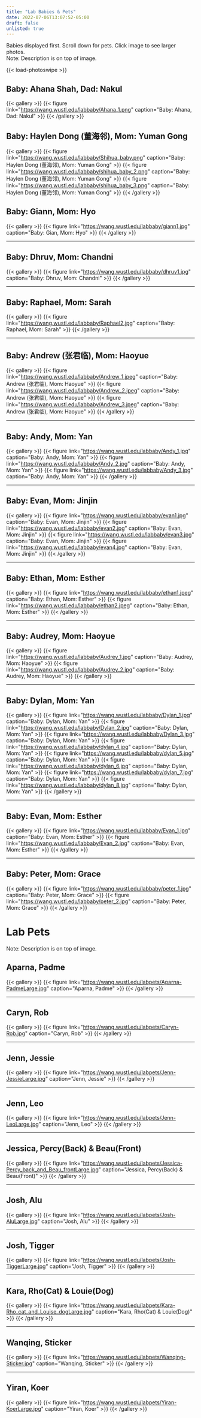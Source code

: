 ```yaml
---
title: "Lab Babies & Pets"
date: 2022-07-06T13:07:52-05:00
draft: false
unlisted: true
---
```

Babies displayed first. Scroll down for pets. Click image to see larger photos.  
Note: Description is on top of image.

{{< load-photoswipe >}}

## **Baby: Ahana Shah, Dad: Nakul**
{{< gallery >}}
{{< figure link="https://wang.wustl.edu/labbaby/Ahana_1.png" caption="Baby: Ahana, Dad: Nakul" >}}
{{< /gallery >}}

## **Baby: Haylen Dong (董海邻), Mom: Yuman Gong**
{{< gallery >}}
{{< figure link="https://wang.wustl.edu/labbaby/Shihua_baby.png" caption="Baby: Haylen Dong (董海邻), Mom: Yuman Gong" >}}
{{< figure link="https://wang.wustl.edu/labbaby/shihua_baby_2.png" caption="Baby: Haylen Dong (董海邻), Mom: Yuman Gong" >}}
{{< figure link="https://wang.wustl.edu/labbaby/shihua_baby_3.png" caption="Baby: Haylen Dong (董海邻), Mom: Yuman Gong" >}}
{{< /gallery >}}

## **Baby: Giann, Mom: Hyo**
{{< gallery >}}
{{< figure link="https://wang.wustl.edu/labbaby/giann1.jpg" caption="Baby: Gian, Mom: Hyo" >}}
{{< /gallery >}}
___
## **Baby: Dhruv, Mom: Chandni**
{{< gallery >}}
{{< figure link="https://wang.wustl.edu/labbaby/dhruv1.jpg" caption="Baby: Dhruv, Mom: Chandni" >}}
{{< /gallery >}}
___
## **Baby: Raphael, Mom: Sarah**
{{< gallery >}}
{{< figure link="https://wang.wustl.edu/labbaby/Raphael2.jpg" caption="Baby: Raphael, Mom: Sarah" >}}
{{< /gallery >}}
___
## **Baby: Andrew (张君临), Mom: Haoyue**
{{< gallery >}}
{{< figure link="https://wang.wustl.edu/labbaby/Andrew_1.jpeg" caption="Baby: Andrew (张君临), Mom: Haoyue" >}}
{{< figure link="https://wang.wustl.edu/labbaby/Andrew_2.jpeg" caption="Baby: Andrew (张君临), Mom: Haoyue" >}}
{{< figure link="https://wang.wustl.edu/labbaby/Andrew_3.jpeg" caption="Baby: Andrew (张君临), Mom: Haoyue" >}}
{{< /gallery >}}
___
## **Baby: Andy, Mom: Yan**
{{< gallery >}}
{{< figure link="https://wang.wustl.edu/labbaby/Andy_1.jpg" caption="Baby: Andy, Mom: Yan" >}}
{{< figure link="https://wang.wustl.edu/labbaby/Andy_2.jpg" caption="Baby: Andy, Mom: Yan" >}}
{{< figure link="https://wang.wustl.edu/labbaby/Andy_3.jpg" caption="Baby: Andy, Mom: Yan" >}}
{{< /gallery >}}
___
## **Baby: Evan, Mom: Jinjin**
{{< gallery >}}
{{< figure link="https://wang.wustl.edu/labbaby/evan1.jpg" caption="Baby: Evan, Mom: Jinjin" >}}
{{< figure link="https://wang.wustl.edu/labbaby/evan2.jpg" caption="Baby: Evan, Mom: Jinjin" >}}
{{< figure link="https://wang.wustl.edu/labbaby/evan3.jpg" caption="Baby: Evan, Mom: Jinjin" >}}
{{< figure link="https://wang.wustl.edu/labbaby/evan4.jpg" caption="Baby: Evan, Mom: Jinjin" >}}
{{< /gallery >}}
___
## **Baby: Ethan, Mom: Esther**
{{< gallery >}}
{{< figure link="https://wang.wustl.edu/labbaby/ethan1.jpeg" caption="Baby: Ethan, Mom: Esther" >}}
{{< figure link="https://wang.wustl.edu/labbaby/ethan2.jpeg" caption="Baby: Ethan, Mom: Esther" >}}
{{< /gallery >}}
___
## **Baby: Audrey, Mom: Haoyue**
{{< gallery >}}
{{< figure link="https://wang.wustl.edu/labbaby/Audrey_1.jpg" caption="Baby: Audrey, Mom: Haoyue" >}}
{{< figure link="https://wang.wustl.edu/labbaby/Audrey_2.jpg" caption="Baby: Audrey, Mom: Haoyue" >}}
{{< /gallery >}}
___
## **Baby: Dylan, Mom: Yan**
{{< gallery >}}
{{< figure link="https://wang.wustl.edu/labbaby/Dylan_1.jpg" caption="Baby: Dylan, Mom: Yan" >}}
{{< figure link="https://wang.wustl.edu/labbaby/Dylan_2.jpg" caption="Baby: Dylan, Mom: Yan" >}}
{{< figure link="https://wang.wustl.edu/labbaby/Dylan_3.jpg" caption="Baby: Dylan, Mom: Yan" >}}
{{< figure link="https://wang.wustl.edu/labbaby/dylan_4.jpg" caption="Baby: Dylan, Mom: Yan" >}}
{{< figure link="https://wang.wustl.edu/labbaby/dylan_5.jpg" caption="Baby: Dylan, Mom: Yan" >}}
{{< figure link="https://wang.wustl.edu/labbaby/dylan_6.jpg" caption="Baby: Dylan, Mom: Yan" >}}
{{< figure link="https://wang.wustl.edu/labbaby/dylan_7.jpg" caption="Baby: Dylan, Mom: Yan" >}}
{{< figure link="https://wang.wustl.edu/labbaby/dylan_8.jpg" caption="Baby: Dylan, Mom: Yan" >}}
{{< /gallery >}}
___
## **Baby: Evan, Mom: Esther**
{{< gallery >}}
{{< figure link="https://wang.wustl.edu/labbaby/Evan_1.jpg" caption="Baby: Evan, Mom: Esther" >}}
{{< figure link="https://wang.wustl.edu/labbaby/Evan_2.jpg" caption="Baby: Evan, Mom: Esther" >}}
{{< /gallery >}}
___
## **Baby: Peter, Mom: Grace**
{{< gallery >}}
{{< figure link="https://wang.wustl.edu/labbaby/peter_1.jpg" caption="Baby: Peter, Mom: Grace" >}}
{{< figure link="https://wang.wustl.edu/labbaby/peter_2.jpg" caption="Baby: Peter, Mom: Grace" >}}
{{< /gallery >}}


# **Lab Pets**
Note: Description is on top of image.  

## Aparna, **Padme**
{{< gallery >}}
{{< figure link="https://wang.wustl.edu/labpets/Aparna-PadmeLarge.jpg" caption="Aparna, Padme" >}}
{{< /gallery >}}
___
## Caryn, **Rob**
{{< gallery >}}
{{< figure link="https://wang.wustl.edu/labpets/Caryn-Rob.jpg" caption="Caryn, Rob" >}}
{{< /gallery >}}
___
## Jenn, **Jessie**
{{< gallery >}}
{{< figure link="https://wang.wustl.edu/labpets/Jenn-JessieLarge.jpg" caption="Jenn, Jessie" >}}
{{< /gallery >}}
___
## Jenn, **Leo**
{{< gallery >}}
{{< figure link="https://wang.wustl.edu/labpets/Jenn-LeoLarge.jpg" caption="Jenn, Leo" >}}
{{< /gallery >}}
___
## Jessica, **Percy(Back) & Beau(Front)**
{{< gallery >}}
{{< figure link="https://wang.wustl.edu/labpets/Jessica-Percy_back_and_Beau_frontLarge.jpg" caption="Jessica, Percy(Back) & Beau(Front)" >}}
{{< /gallery >}}
___
## Josh, **Alu**
{{< gallery >}}
{{< figure link="https://wang.wustl.edu/labpets/Josh-AluLarge.jpg" caption="Josh, Alu" >}}
{{< /gallery >}}
___
## Josh, **Tigger**
{{< gallery >}}
{{< figure link="https://wang.wustl.edu/labpets/Josh-TiggerLarge.jpg" caption="Josh, Tigger" >}}
{{< /gallery >}}
___
## Kara, **Rho(Cat) & Louie(Dog)**
{{< gallery >}}
{{< figure link="https://wang.wustl.edu/labpets/Kara-Rho_cat_and_Louise_dogLarge.jpg" caption="Kara, Rho(Cat) & Louie(Dog)" >}}
{{< /gallery >}}
___
## Wanqing, **Sticker**
{{< gallery >}}
{{< figure link="https://wang.wustl.edu/labpets/Wanqing-Sticker.jpg" caption="Wanqing, Sticker" >}}
{{< /gallery >}}
___
## Yiran, **Koer**
{{< gallery >}}
{{< figure link="https://wang.wustl.edu/labpets/Yiran-KoerLarge.jpg" caption="Yiran, Koer" >}}
{{< /gallery >}}
